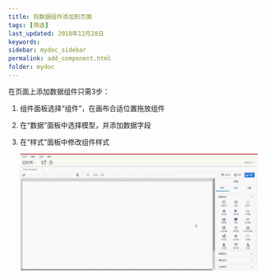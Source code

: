 ```yaml
---
title: 将数据组件添加到页面
tags: [筛选]
last_updated: 2018年12月28日
keywords: 
sidebar: mydoc_sidebar
permalink: add_component.html
folder: mydoc
---
```


在页面上添加数据组件只需3步：

1. 组件面板选择“组件”，在画布合适位置拖放组件

2. 在“数据”面板中选择模型，并添加数据字段

3. 在“样式”面板中修改组件样式

   ![2019.11.21-13.25.49](../../../images/2019.11.21-13.25.49.gif)

